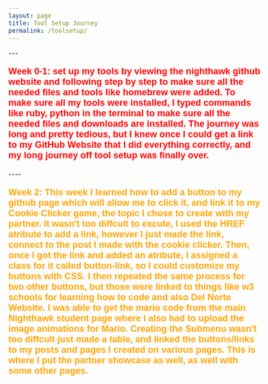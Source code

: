 ```yaml
---
layout: page
title: Tool Setup Journey
permalink: /toolsetup/
--- 
```


<html>
<body>
---
<p style="font-size:90%; color: Red; font: bold 18px Arial, sans-serif;">Week 0-1: set up my tools by viewing the nighthawk github website and following step by step to make sure all the needed files and tools like homebrew were added. To make sure all my tools were installed, I typed commands like ruby, python in the terminal to make sure all the needed files and downloads are installed. The journey was long and pretty tedious, but I knew once I could get a link to my GitHub Website that I did everything correctly, and my long journey off tool setup was finally over. </p>
----
 
 <p style="font-size:90%; color: Orange; font: bold 18px Arial, sans-serif;">Week 2: This week I learned how to add a button to my github page which will allow me to click it, and link it to my Cookie Clicker game, the topic I chose to create with my partner. It wasn't too diffcult to excute, I used the HREF atribute to add a link, however I just made the link, connect to the post I made with the cookie clicker. Then, once I got the link and added an atribute, I assigned a class for it called button-link, so I could customize my buttons with CSS. I then repeated the same process for two other buttons, but those were linked to things like w3 schools for learning how to code and also Del Norte Website. I was able to get the mario code from the main Nighthawk student page where I also had to upload the image animations for Mario. Creating the Submenu wasn't too diffcult just made a table, and linked the buttons/links to my posts and pages I created on various pages. This is where I put the partner showcase as well, as well with some other pages.  </p>


</body>
</html>
